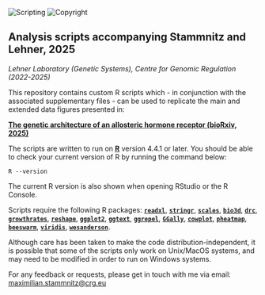 ![Scripting](https://img.shields.io/badge/Language-R-yellow.svg) ![Copyright](https://img.shields.io/badge/Copyright-(c)_2025_Max\_Stammnitz\_@CRG\_Barcelona-green.svg)

## Analysis scripts accompanying Stammnitz and Lehner, 2025

_Lehner Laboratory (Genetic Systems), Centre for Genomic Regulation (2022-2025)_

This repository contains custom R scripts which - in conjunction with the associated supplementary files - can be used to replicate the main and extended data figures presented in: 

**[The genetic architecture of an allosteric hormone receptor (bioRxiv, 2025)](https://www.biorxiv.org/content/10.1101/2025.05.30.656975v1)**

The scripts are written to run on **[R](https://www.r-project.org/)** version 4.4.1 or later. You should be able to check your current version of R by running the command below:

```
R --version
```

The current R version is also shown when opening RStudio or the R Console.

Scripts require the following R packages: [**`readxl`**](https://cran.r-project.org/web/packages/readxl/index.html), [**`stringr`**](https://cran.r-project.org/web/packages/stringr/index.html), [**`scales`**](https://cran.r-project.org/web/packages/scales/index.html), [**`bio3d`**](https://cran.r-project.org/web/packages/bio3d/index.html), [**`drc`**](https://cran.r-project.org/web/packages/drc/index.html), [**`growthrates`**](https://cran.r-project.org/web/packages/growthrates/index.html), [**`reshape`**](https://cran.r-project.org/web/packages/reshape/index.html), [**`ggplot2`**](https://cran.r-project.org/web/packages/ggplot2/index.html), [**`ggtext`**](https://cran.r-project.org/web/packages/ggtext/index.html), [**`ggrepel`**](https://cran.r-project.org/web/packages/ggrepel/index.html), [**`GGally`**](https://cran.r-project.org/web/packages/GGally/index.html), [**`cowplot`**](https://cran.r-project.org/web/packages/cowplot/index.html), [**`pheatmap`**](https://cran.r-project.org/web/packages/pheatmap/index.html), [**`beeswarm`**](https://cran.r-project.org/web/packages/beeswarm/index.html), [**`viridis`**](https://cran.r-project.org/web/packages/viridis/index.html), [**`wesanderson`**](https://cran.r-project.org/web/packages/wesanderson/index.html).

Although care has been taken to make the code distribution-independent, it is possible that some of the scripts only work on Unix/MacOS systems, and may need to be modified in order to run on Windows systems.

For any feedback or requests, please get in touch with me via email: maximilian.stammnitz@crg.eu
